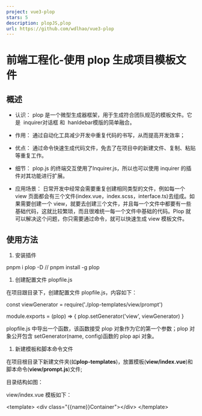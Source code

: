 ```yaml
---
project: vue3-plop
stars: 5
description: plopJS,plop
url: https://github.com/wdlhao/vue3-plop
---
```


前端工程化-使用 plop 生成项目模板文件
======================

概述
--

-   认识： plop 是一个微型生成器框架，用于生成符合团队规范的模板文件。它是  inquirer对话框 和  hanldebar模版的简单融合。
    
-   作用： 通过自动化工具减少开发中重复代码的书写，从而提高开发效率；
    
-   优点： 通过命令快速生成代码文件，免去了在项目中的新建文件、复制、粘贴等重复工作。
    
-   细节： plop.js 的终端交互使用了Inquirer.js，所以也可以使用 inquirer 的插件对其功能进行扩展。
    
-   应用场景： 日常开发中经常会需要重复创建相同类型的文件，例如每一个 view 页面都会有三个文件(index.vue，index.scss，interface.ts)去组成。如果需要创建一个 view，就要去创建三个文件，并且每一个文件中都要有一些基础代码，这就比较繁琐，而且很难统一每一个文件中基础的代码。Plop 就可以解决这个问题，你只需要通过命令，就可以快速生成 view 模板文件。
    

使用方法
----

1.  安装插件

pnpm i plop \-D
// pnpm install -g plop

1.  创建配置文件 plopfile.js

在项目跟目录下，创建配置文件 plopfile.js，内容如下：

const viewGenerator \= require('./plop-templates/view/prompt')

module.exports \= (plop) \=> {
  plop.setGenerator('view', viewGenerator)
}

plopfile.js 中导出一个函数，该函数接受 plop 对象作为它的第一个参数；plop 对象公开包含 setGenerator(name, config)函数的 plop api 对象。

1.  新建模板和脚本命令文件

在项目根目录下新建文件夹(如**plop-templates**)，放置模板(**view/index.vue**)和脚本命令(**view/prompt.js**)文件;

目录结构如图：

view/index.vue 模板如下：

<template\>
    <div class\="{{name}}Container"\></div\>
</template\>

<script setup lang\="ts" name\="{{name}}"\>
    import { getCurrentInstance, ref, reactive, onMounted } from "vue";
    import { useRouter } from "vue-router";

    const {
        proxy: { $Urls, $Request, $Modal }
    } \= getCurrentInstance() as any;

    const router \= useRouter();

    defineExpose({});

    onMounted(() \=> {

    });
</script\>

<style lang\="scss" scoped\>
    @import "./index.scss";
</style\>

> 提示：这里的模板内容，大家可以根据自己的项目需求，进行自定义设置 ，主要目的是方便项目整体复用。

view/index.scss 模板如下：

```
.{{name}}Container{ }
```

router/index.vue 模板如下：

```
{
    path: "/{{name}}",
    name: "{{name}}",
    component: () => import("@/views/{{name}}/index.vue"),
    meta: {
         title: '{{menu}}'
    }
 },
```

view/prompt.js 脚本命名如下：

module.exports \= {
  description: '新建一个页面',
  prompts: \[
    {
      type: 'input',
      name: 'name',
      message: '页面名称:',
      validate(name) {
        if (!name) {
          return '请输入页面名称'
        }
        return true
      },
    },
    {
      type: 'checkbox',
      name: 'blocks',
      message: '需要包含什么:',
      choices: \[
        {
          name: '<template>',
          value: 'template',
          checked: true,
        },
        {
          name: '<script>',
          value: 'script',
          checked: true,
        },
        {
          name: '<style>',
          value: 'style',
          checked: true,
        },
      \],
      validate(value) {
        if (!value.includes('template') || !value.includes('script') || !value.includes('style')) {
          return '<template>|<script>|<style> 是必须的'
        }
        return true
      },
    },
    {
      type: 'confirm',
      name: 'wantCps',
      message: '你想要给新页面添加组件吗?',
    },
    {
      type: 'input',
      name: 'cpsName',
      message: '组件名称:',
      when: function (answer) {
        // 当wantCps为true的时候才会到达这步
        return answer.wantCps // 只有我return true才会这个confirm
      },
      validate(name) {
        if (!name) {
          return '请输入组件名称'
        }
        return true
      },
    },
    {
      type: 'confirm',
      name: 'wantRouter',
      message: '你想要给新页面添加路由吗?',
    },
    {
      type: 'input',
      name: 'menu',
      message: '左侧菜单名称:',
      when: function (answer) {
        return answer.wantRouter
      },
      validate(name) {
        if (!name) {
          return '请输入菜单名称'
        }
        return true
      },
    },
  \],
  actions: (data) \=> {
    const name \= '{{camelCase name}}'
    let actions \= \[
      {
        type: 'add',
        path: \`src/views/${name}/index.vue\`,
        templateFile: 'plop-templates/view/index.vue',
      },
      {
        type: 'add',
        path: \`src/views/${name}/index.scss\`,
        templateFile: 'plop-templates/view/index.scss',
      },
      {
        type: 'add',
        path: \`src/views/${name}/interface.ts\`,
      },
    \]

    let cpsName \= '{{properCase cpsName}}'
    const cpsItem \= \[
      {
        type: 'add',
        path: \`src/views/${name}/components/${cpsName}/index.vue\`,
        templateFile: 'plop-templates/view/components/index.cps.vue',
      },
      {
        type: 'add',
        path: \`src/views/${name}/components/${cpsName}/index.scss\`,
        templateFile: 'plop-templates/view/components/index.cps.scss',
      },
    \]

    const routerItem \= \[
      {
        type: 'append',
        pattern: /routes\*\\:\* \\\[/,
        path: 'src/router/index.ts',
        templateFile: 'plop-templates/router/index.vue',
        data: {
          name: '{{name}}',
          menu: '{{menu}}',
        },
      },
    \]

    if (data.wantCps && data.wantRouter) {
      return \[...actions, ...cpsItem, ...routerItem\]
    } else if (data.wantCps) {
      return \[...actions, ...cpsItem\]
    } else if (data.wantRouter) {
      return \[...actions, ...routerItem\]
    }
    return actions
  },
}

1.  设置自定义命令

在 package.json 添加 script 脚本

{
  "scripts": {
    "plop": "plop"
  },
}

1.  运行命令

pnpm run plop view

操作方法和文件生成
---------

输入命令 pnpm run plop view

生成文件如下：

dataScreen/index.vue 模板内容如下：

dataScreen/index.scss 模板样式如下：

router/index.ts 路由内容如下：

Plofile API
-----------

plopfile api 是由 plop 对象公开的方法的集合，大部分工作都是由 setGenerator 完成的，当然也有很多其他有用的方法 。

**主要方法**

这些是创建 plopfile 时通常使用的方法。

Method

Parameters

Returns

Description

setGenerator

String, GeneratorConfig

PlopGenerator

设定一个生成器

setHelper

String, Function

设定一个辅助方法

setPartial

String, String

设定一个片段

setActionType

String, CustomAction

注册一个自定义动作类型

setPrompt

String, InquirerPrompt

注册一个自定义的提示器类型

load

Array\[String\], Object, Object

从另一个 plopfile 或 npm 模块加载生成器、辅助类或片段

### setGenerator

配置对象中 prompts 和 actions 属性，是必须的；description 属性是可选的；prompts 数组会被传递给 inquirer。而 actions 数组是要执行的操作列表。

示例如下：

module.exports \= function (plop) {
  // 创建一个生成器
  plop.setGenerator('component', {
    description: '新增一个公共组件', //可选；描述，在终端里生成器后面显示的内容
    prompts: \[\], // 提示，用于捕获用户输入
    actions: \[\], // 行为，具体执行的内容
  })
}

**GeneratorConfig 接口**

Property

Type

Default

Description

description

\[String\]

简短说明生成器的用途

prompts

Array\[InquirerQuestion\]

向用户提的问题

actions

Array\[ActionConfig\]

可执行的动作

### setHelper

setHelper 主要用于自定义相应一个工具方法，setHelper 直接对应于 handlebars 方法 registerHelper。

示例如下：

module.exports \= function (plop) {
  plop.setHelper('upperCase', function (text) {
    return text.toUpperCase()
  })
  // or in es6/es2015
  plop.setHelper('upperCase', (txt) \=> txt.toUpperCase())
}

### setPartial

setPartial 直接对应于 handlebars 的方法方法 registerPartial。

module.exports \= function (plop) {
  plop.setPartial('myTitlePartial', '<h1>{{titleCase name}}</h1>')
  // used in template as {{> myTitlePartial }}
}

### 其他方法

其他的方法，如 setPartial、setActionType、setPrompt、load 等等，具体用法，大家可以参见官网介绍；

Plop Api
--------

plop 最基本和最核心的内容：prompts 和 actions

### prompts

prompts 即是  inquirer的 prompts，更多配置可参考inquirer文档。

> 提示：prompts 数组里的 type 类型：input， number, confirm, list, rawlist, expand, checkbox, password, editor。当然也是支持 inquirer 插件的。

### actions

actions 函数配置属性包含：

#### name

认识：name 用于生成文件或文件夹的名称；

name 命名规则如下：

1.  camelCase：将字符串转为驼峰表示法,一般应用于文件夹命名。示例：（changeFormatToThis）
2.  properCase/pascalCase：单词首字母大写表示法，一般应用于组件文件夹命名。示例：（ChangeFormatToThis）
3.  lowerCase ：小写表示法 （change format to this）
4.  snakeCase：下划线表示法(change\_format\_to\_this)
5.  dashCase/kebaCase：短划线表示法(change-format-to-this)
6.  dotCase：点语法表示法（change.format.to.this）
7.  pathCase：路径表示法（change/format/to/this）
8.  sentenceCase: 整句首字母大写法（Change format to this）
9.  constantCase: 全部大写下划线连接 （CHANGE\_FORMAT\_TO\_THIS）
10.  titleCase ：标题表示法 （Change Format To This）

#### ActionConfig

属性如下：

Property

Type

Default

Description

type

String

action 的类型(包括 add, modify, addMany,Append)

force

Boolean

false

强制执行(不同的 action 类型会对应不同的逻辑)

data

Object/Function

{}

指定 action 被执行时需要混入 prompts 答案的数据

abortOnFail

Boolean

true

当一个 action 由于某种原因执行失败时停止执行之后的所有 action

skip

Function

一个用于指定当前 action 是否需要被执行的函数

> 提示：在 ActionConfig 里面，data 属性可以是一个返回普通对象的函数；也可以是一个返回 Promise 对象的函数，但这个 Promise 对象必须 resolve 一个对象 。

**内置动作**

您可以在 GeneratorConfig 中使用几种类型的内置动作。您可以指定操作的类型(所有路径都基于 plopfile 的位置)和要使用的模板 。

##### Add

add 动作被用来向你的项目中新增一个文件；

相关属性如下：

Property

Type

Default

Description

path

String

指定生成文件的路径。它本身是一个 handlebars 模板，用户输入的文件名称将作为变量嵌入其中

template

String

被用来创建新文件的 handlebars 模板

templateFile

String

一个包含模板的文件路径

skipIfExists

Boolean

false

如果要创建的文件已经存在，则跳过（而非报错）

transform

Function

一个可选函数，可用于在将文件写入磁盘之前转换模板结果

skip

Function

继承自 ActionConfig

force

Boolean

false

继承自 ActionConfig（如果文件存在则覆盖）

data

Object

{}

继承自 ActionConfig

abortOnFail

Boolean

true

继承自 ActionConfig

##### AddMany

addMany 动作可以一次创建多个文件。

细节：如果您希望添加的文件名是唯一的,则 templateFiles glob 位于的路径可以在它们的文件或文件夹名称中使用 handlebars 语法。

相关属性如下：

Property

Type

Default

Description

destination

String

规定新文件要创建到的目录,它是一个 handlebars 模板，意味着该属性中定义的目录路径可以是动态的

base

String

将文件添加到目标文件夹时，可以排除模板路径的哪些部分

templateFiles

Glob

匹配要添加的多个模板文件的 glob 模式

stripExtensions

\[String\]

\['hbs'\]

应从 template 中剥离的文件扩展名在添加到目标时文件名

globOptions

Object

更改与要添加的模板文件匹配方式的 glob 选项

verbose

Boolean

true

打印每个成功添加的文件路径

transform

Function

一个可选函数，可用于在将文件写入磁盘之前转换模板结果

skip

Function

继承自 ActionConfig

skipIfExists

Boolean

false

继承自 add(如果文件存在，则跳过)

force

Boolean

false

继承自 ActionConfig（如果文件存在则覆盖）

data

Object

{}

继承自 ActionConfig

abortOnFail

Boolean

true

继承自 ActionConfig

##### Modify

modify 修改动作将使用 pattern 属性进行匹配，从而修改或替换指定路径(path)下的文件。

Property

Type

Default

Description

path

String

要修改的文件的路径（是一个 handlebars 模板）

pattern

RegExp

end‑of‑file

一个正则表达式，用来匹配需要被替换的文本

template

String

一个 handlebars 模板，用它取代所匹配的模式。捕获组的值有$1、$2 等

templateFile

String

是一个包含模板的路径

transform

Function

一个可选函数，可用于在将文件写入磁盘之前转换模板结果

skip

Function

继承自 ActionConfig

data

Object

{}

继承自 ActionConfig

abortOnFail

Boolean

true

继承自 ActionConfig

##### Append

append  追加操作是一个常用功能，它是 modify 接口的子集。它用于将数据追加到文件中的特定位置。

Property

Type

Default

Description

path

String

需要被修改的文件路径（是一个 handlebars 模板）

pattern

RegExp, String

一个正则表达式，用于匹配附加文本的正则表达式

unique

Boolean

true

是否删除相同的项

separator

String

new line

分割符

template

String

用于入口的 handlebars 模板

templateFile

String

是一个包含模板的路径

data

Object

{}

继承自 ActionConfig

abortOnFail

Boolean

true

继承自 ActionConfig

### 动态 actions

如果 actions 需要根据 prompts 的 answer 来决定，那么可以使用动态 actions

示例如下：

module.exports \= function (plop) {
    plop.setGenerator('test', {
        prompts: \[{
            type: 'confirm',
            name: 'wantTacos',
            message: 'Do you want tacos?'
        }\],
        actions: function(data) {
            var actions \= \[\];

            if(data.wantTacos) {
                actions.push({
                    type: 'add',
                    path: 'folder/{{dashCase name}}.txt',
                    templateFile: 'templates/tacos.txt'
                });
            } else {
                actions.push({
                    type: 'add',
                    path: 'folder/{{dashCase name}}.txt',
                    templateFile: 'templates/burritos.txt'
                });
            }

            return actions;
        }
    });

源码地址
----

-   本项目(vue3-plop)源码地址

参考资料
----

1.  plopjs
2.  Inquirer.js
3.  handlebarsjs
